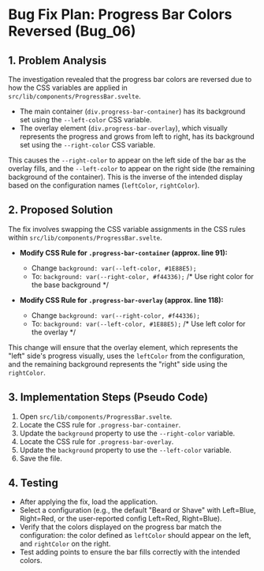 # Bug Fix Plan: Progress Bar Colors Reversed (Bug_06)

## 1. Problem Analysis

The investigation revealed that the progress bar colors are reversed due to how the CSS variables are applied in `src/lib/components/ProgressBar.svelte`.

- The main container (`div.progress-bar-container`) has its background set using the `--left-color` CSS variable.
- The overlay element (`div.progress-bar-overlay`), which visually represents the progress and grows from left to right, has its background set using the `--right-color` CSS variable.

This causes the `--right-color` to appear on the left side of the bar as the overlay fills, and the `--left-color` to appear on the right side (the remaining background of the container). This is the inverse of the intended display based on the configuration names (`leftColor`, `rightColor`).

## 2. Proposed Solution

The fix involves swapping the CSS variable assignments in the CSS rules within `src/lib/components/ProgressBar.svelte`.

- **Modify CSS Rule for `.progress-bar-container` (approx. line 91):**
    - Change `background: var(--left-color, #1E88E5);`
    - To: `background: var(--right-color, #f44336);` /* Use right color for the base background */

- **Modify CSS Rule for `.progress-bar-overlay` (approx. line 118):**
    - Change `background: var(--right-color, #f44336);`
    - To: `background: var(--left-color, #1E88E5);` /* Use left color for the overlay */

This change will ensure that the overlay element, which represents the "left" side's progress visually, uses the `leftColor` from the configuration, and the remaining background represents the "right" side using the `rightColor`.

## 3. Implementation Steps (Pseudo Code)

1.  Open `src/lib/components/ProgressBar.svelte`.
2.  Locate the CSS rule for `.progress-bar-container`.
3.  Update the `background` property to use the `--right-color` variable.
4.  Locate the CSS rule for `.progress-bar-overlay`.
5.  Update the `background` property to use the `--left-color` variable.
6.  Save the file.

## 4. Testing

- After applying the fix, load the application.
- Select a configuration (e.g., the default "Beard or Shave" with Left=Blue, Right=Red, or the user-reported config Left=Red, Right=Blue).
- Verify that the colors displayed on the progress bar match the configuration: the color defined as `leftColor` should appear on the left, and `rightColor` on the right.
- Test adding points to ensure the bar fills correctly with the intended colors.